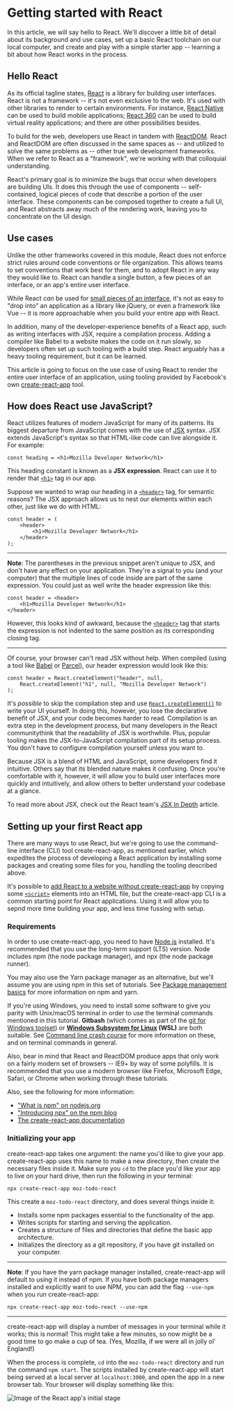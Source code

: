 # Getting started with React

In this article, we will say hello to React. We'll discover a little bit of detail about its background and use cases, set up a basic React toolchain on our local computer, and create and play with a simple starter app -- learning a bit about how React works in the process.

## Hello React

As its official tagline states, [React](https://reactjs.org/) is a library for building user interfaces. React is not a framework -- it's not even exclusive to the web. It's used with other libraries to render to certain environments. For instance, [React Native](https://reactnative.dev/) can be used to build mobile applications; [React 360](https://opensource.fb.com/) can be used to build virtual reality applications; and there are other possibilities besides.

To build for the web, developers use React in tandem with [ReactDOM](https://reactjs.org/docs/react-dom.html). React and ReactDOM are often discussed in the same spaces as -- and utilized to solve the same problems as -- other true web development frameworks. When we refer to React as a "framework", we're working with that colloquial understanding.

React's primary goal is to minimize the bugs that occur when developers are building UIs. It does this through the use of components -- self-contained, logical pieces of code that describe a portion of the user interface. These components can be composed together to create a full UI, and React abstracts away much of the rendering work, leaving you to concentrate on the UI design.

## Use cases

Unlike the other frameworks covered in this module, React does not enforce strict rules around code conventions or file organization. This allows teams to set conventions that work best for them, and to adopt React in any way they would like to. React can handle a single button, a few pieces of an interface, or an app's entire user interface.

While React *can* be used for [small pieces of an interface](https://reactjs.org/docs/add-react-to-a-website.html), it's not as easy to "drop into" an application as a library like jQuery, or even a framework like Vue -- it is more approachable when you build your entire app with React.

In addition, many of the developer-experience benefits of a React app, such as writing interfaces with JSX, require a compilation process. Adding a compiler like Babel to a website makes the code on it run slowly, so developers often set up such tooling with a build step. React arguably has a heavy tooling requirement, but it can be learned.

This article is going to focus on the use case of using React to render the entire user interface of an application, using tooling provided by Facebook's own [create-react-app](https://create-react-app.dev/) tool.

## How does React use JavaScript?

React utilizes features of modern JavaScript for many of its patterns. Its biggest departure from JavaScript comes with the use of [JSX](https://reactjs.org/docs/introducing-jsx.html) syntax. JSX extends JavaScript's syntax so that HTML-like code can live alongside it. For example:
```
const heading = <h1>Mozilla Developer Network</h1>
```
This heading constant is known as a **JSX expression**. React can use it to render that [`<h1>`](https://developer.mozilla.org/en-US/docs/Web/HTML/Element/Heading_Elements) tag in our app.

Suppose we wanted to wrap our heading in a [`<header>`](https://developer.mozilla.org/en-US/docs/Web/HTML/Element/header) tag, for semantic reasons? The JSX approach allows us to nest our elements within each other, just like we do with HTML:
```
const header = (
    <header>
        <h1>Mozilla Developer Network</h1>
    </header>
);
```

<hr>

**Note**: The parentheses in the previous snippet aren't unique to JSX, and don't have any effect on your application. They're a signal to you (and your computer) that the multiple lines of code inside are part of the same expression. You could just as well write the header expression like this:
```
const header = <header>
    <h1>Mozilla Developer Network</h1>
</header>
```
However, this looks kind of awkward, because the [`<header>`](https://developer.mozilla.org/en-US/docs/Web/HTML/Element/header) tag that starts the expression is not indented to the same position as its corresponding closing tag.

<hr>

Of course, your browser can't read JSX without help. When compiled (using a tool like [Babel](https://babeljs.io/) or [Parcel](https://parceljs.org/)), our header expression would look like this:
```
const header = React.createElement("header", null,
    React.createElement("h1", null, "Mozilla Developer Network")
);
```
It's *possible* to skip the compilation step and use [`React.createElement()`](https://reactjs.org/docs/react-api.html#createelement) to write your UI yourself. In doing this, however, you lose the declarative benefit of JSX, and your code becomes harder to read. Compilation is an extra step in the development process, but many developers in the React communitythink that the readability of JSX is worthwhile. Plus, popular tooling makes the JSX-to-JavaScript compilation part of its setup process. You don't have to configure compilation yourself unless you want to.

Because JSX is a blend of HTML and JavaScript, some developers find it intuitive. Others say that its blended nature makes it confusing. Once you're comfortable with it, however, it will allow you to build user interfaces more quickly and intuitively, and allow others to better understand your codebase at a glance.

To read more about JSX, check out the React team's [JSX In Depth](https://reactjs.org/docs/jsx-in-depth.html) article.

## Setting up your first React app

There are many ways to use React, but we're going to use the command-line interface (CLI) tool create-react-app, as mentioned earlier, which expedites the process of developing a React application by installing some packages and creating some files for you, handling the tooling described above.

It's possible to [add React to a website without create-react-app](https://reactjs.org/docs/add-react-to-a-website.html) by copying some [`<script>`](https://developer.mozilla.org/en-US/docs/Web/HTML/Element/script) elements into an HTML file, but the create-react-app CLI is a common starting point for React applications. Using it will allow you to sepnd more time building your app, and less time fussing with setup.

### Requirements

In order to use create-react-app, you need to have [Node.js](https://nodejs.org/en/) installed. It's recommended that you use the long-term support (LTS) version. Node includes npm (the node package manager), and npx (the node package runner).

You may also use the Yarn package manager as an alternative, but we'll assume you are using npm in this set of tutorials. See [Package management basics](https://github.com/AndrewSRea/My_Learning_Port/tree/main/JavaScript/Tools_and_Testing/Client-side_Web_Dev_Tools/Package_Mgmt_Basics#package-management-basics) for more information on npm and yarn.

If you're using Windows, you need to install some software to give you parity with Unix/macOS terminal in order to use the terminal commands mentioned in this tutorial. **Gitbash** (which comes as part of the [git for Windows toolset](https://gitforwindows.org/)) or **[Windows Subsystem for Linux](https://docs.microsoft.com/en-us/windows/wsl/about) (WSL)** are both suitable. See [Command line crash course](https://github.com/AndrewSRea/My_Learning_Port/tree/main/JavaScript/Tools_and_Testing/Client-side_Web_Dev_Tools/Command_Line#command-line-crash-course) for more information on these, and on terminal commands in general.

Also, bear in mind that React and ReactDOM produce apps that only work on a fairly modern set of browsers -- IE9+ by way of some polyfills. It is recommended that you use a modern browser like Firefox, Microsoft Edge, Safari, or Chrome when working through these tutorials.

Also, see the following for more information:

* ["What is npm" on nodejs.org](https://nodejs.org/en/knowledge/getting-started/npm/what-is-npm/)
* ["Introducing npx" on the npm blog](https://blog.npmjs.org/post/162869356040/introducing-npx-an-npm-package-runner)
* [The create-react-app documentation](https://create-react-app.dev/)

### Initializing your app

create-react-app takes one argument: the name you'd like to give your app. create-react-app uses this name to make a new directory, then create the necessary files inside it. Make sure you `cd` to the place you'd like your app to live on your hard drive, then run the following in your terminal:
```
npx create-react-app moz-todo-react
```
This create a `moz-todo-react` directory, and does several things inside it:

* Installs some npm packages essential to the functionality of the app.
* Writes scripts for starting and serving the application.
* Creates a structure of files and directories that define the basic app architecture.
* Initializes the directory as a git repository, if you have git installed on your computer.

<hr>

**Note**: If you have the yarn package manager installed, create-react-app will default to using it instead of npm. If you have both package managers installed and explicitly want to use NPM, you can add the flag `--use-npm` when you run create-react-app:
```
npx create-react-app moz-todo-react --use-npm
```

<hr>

create-react-app will display a number of messages in your terminal while it works; this is normal! This might take a few minutes, so now might be a good time to go make a cup of tea. (Yes, Mozilla, if we were all in jolly ol' England!)

When the process is complete, `cd` into the `moz-todo-react` directory and run the command `npm start`. The scripts installed by create-react-app will start being served at a local server at `localhost:3000`, and open the app in a new browser tab. Your browser will display something like this:

![Image of the React app's initial stage](https://developer.mozilla.org/en-US/docs/Learn/Tools_and_testing/Client-side_JavaScript_frameworks/React_getting_started/default-create-react-app.png)